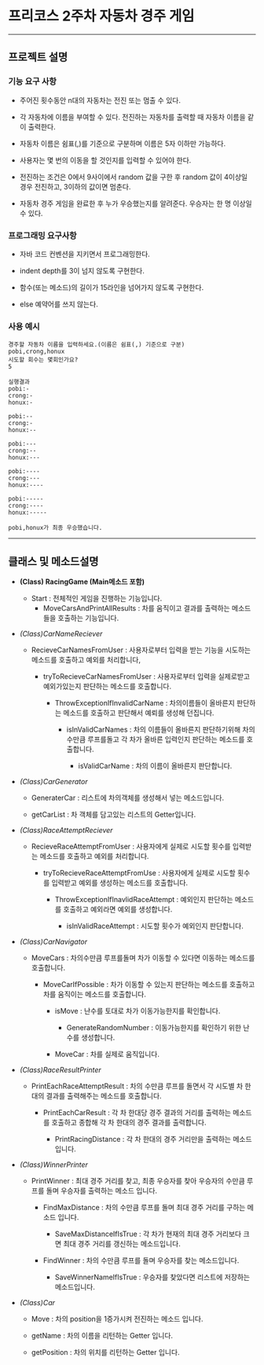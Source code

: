 # 프리코스 2주차 자동차 경주 게임 
****

## 프로젝트 설명

  ### 기능 요구 사항
  * 주어진 횟수동안 n대의 자동차는 전진 또는 멈출 수 있다.
 
  * 각 자동차에 이름을 부여할 수 있다. 전진하는 자동차를 출력할 때 자동차 이름을 같이 출력한다.
 
  * 자동차 이름은 쉼표(,)를 기준으로 구분하며 이름은 5자 이하만 가능하다.
 
  * 사용자는 몇 번의 이동을 할 것인지를 입력할 수 있어야 한다.
 
  * 전진하는 조건은 0에서 9사이에서 random 값을 구한 후 random 값이 4이상일 경우 전진하고, 3이하의 값이면 멈춘다.
 
  * 자동차 경주 게임을 완료한 후 누가 우승했는지를 알려준다. 우승자는 한 명 이상일 수 있다.
 
  ### 프로그래밍 요구사항
   * 자바 코드 컨벤션을 지키면서 프로그래밍한다.
 
   * indent depth를 3이 넘지 않도록 구현한다.
 
   * 함수(또는 메소드)의 길이가 15라인을 넘어가지 않도록 구현한다.
 
   * else 예약어를 쓰지 않는다.
 
  ### 사용 예시
    경주할 자동차 이름을 입력하세요.(이름은 쉼표(,) 기준으로 구분)
    pobi,crong,honux
    시도할 회수는 몇회인가요?
    5
    
    실행결과 
    pobi:- 
    crong:-
    honux:-
    
    pobi:--
    crong:-
    honux:--
    
    pobi:---
    crong:--
    honux:---
    
    pobi:----
    crong:---
    honux:----
    
    pobi:-----
    crong:----
    honux:-----
    
    pobi,honux가 최종 우승했습니다.
 
 ****
## 클래스 및 메소드설명
 
  * **(Class) RacingGame (Main메소드 포함)**<br/>
  
    * Start : 전체적인 게임을 진행하는 기능입니다. <br/>
        * MoveCarsAndPrintAllResults : 차를 움직이고 결과를 출력하는 메소드들을 호출하는 기능입니다.<br/>
  
  * *(Class)CarNameReciever*
  
    * RecieveCarNamesFromUser : 사용자로부터 입력을 받는 기능을 시도하는 메소드를 호출하고 예외를 처리합니다,
     
        * tryToRecieveCarNamesFromUser : 사용자로부터 입력을 실제로받고 예외가있는지 판단하는 메소드를 호출합니다.
        
            * ThrowExceptionIfInvalidCarName : 차의이름들이 올바른지 판단하는 메소드를 호출하고 판단해서 예뢰를 생성해 던집니다.
            
                * isInValidCarNames : 차의 이름들이 올바른지 판단하기위해 차의수만큼 루프를돌고 각 차가 올바른 입력인지 판단하는 메소드를 호출합니다.
                
                    * isValidCarName : 차의 이름이 올바른지 판단합니다.        
  
  * *(Class)CarGenerator*
  
    * GeneraterCar : 리스트에 차의객체를 생성해서 넣는 메소드입니다.
    
    * getCarList : 차 객체를 담고있는 리스트의 Getter입니다. 
  
  * *(Class)RaceAttemptReciever*
  
    * RecieveRaceAttemptFromUser : 사용자에게 실제로 시도할 횟수를 입력받는 메소드를 호출하고 예외를 처리합니다.
    
        * tryToRecieveRaceAttemptFromUse : 사용자에게 실제로 시도할 횟수를 입력받고 예외를 생성하는 메소드를 호출합니다.
        
            * ThrowExceptionIfInavlidRaceAttempt : 예외인지 판단하는 메소드를 호출하고 예외라면 예외를 생성합니다.
            
                * isInValidRaceAttempt : 시도할 횟수가 예외인지 판단합니다.
  
  * *(Class)CarNavigator*
  
    * MoveCars : 차의수만큼 루프를돌며 차가 이동할 수 있다면 이동하는 메소드를 호출합니다.
    
        * MoveCarIfPossible : 차가 이동할 수 있는지 판단하는 메소드를 호출하고 차를 움직이는 메소드를 호출합니다.
            
            * isMove : 난수를 토대로 차가 이동가능한지를 확인합니다.
            
                * GenerateRandomNumber : 이동가능한지를 확인하기 위한 난수를 생성합니다.
               
            * MoveCar : 차를 실제로 움직입니다.
               
  * *(Class)RaceResultPrinter*
  
    * PrintEachRaceAttemptResult : 차의 수만큼 루프를 돌면서 각 시도별 차 한대의 결과를 출력해주는 메소드를 호출합니다.
        
        * PrintEachCarResult : 각 차 한대당 경주 결과의 거리를 출력하는 메소드를 호출하고 종합해 각 차 한대의 경주 결과를 출력합니다.
        
            * PrintRacingDistance : 각 차 한대의 경주 거리만을 출력하는 메소드 입니다.
  
  * *(Class)WinnerPrinter*
  
    * PrintWinner : 최대 경주 거리를 찾고, 최종 우승자를 찾아 우승자의 수만큼 루프를 돌며 우승자를 출력하는 메소드 입니다.
    
        * FindMaxDistance : 차의 수만큼 루프를 돌며 최대 경주 거리를 구하는 메소드 입니다.
        
            * SaveMaxDistanceIfIsTrue : 각 차가 현재의 최대 경주 거리보다 크면 최대 경주 거리를 갱신하는 메소드입니다.  
            
        * FindWinner : 차의 수만큼 루프를 돌며 우승자를 찾는 메소드입니다.
        
            * SaveWinnerNameIfIsTrue : 우승자를 찾았다면 리스트에 저장하는 메소드입니다. 
                
  * *(Class)Car*
  
    * Move : 차의 position을 1증가시켜 전진하는 메소드 입니다.
    
    * getName : 차의 이름을 리턴하는 Getter 입니다.
    
    * getPosition : 차의 위치를 리턴하는 Getter 입니다.  
    
 